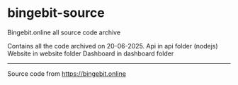 # bingebit-source
Bingebit.online all source code archive

Contains all the code archived on 20-06-2025. 
Api in api folder (nodejs)
Website in website folder
Dashboard in dashboard folder

----------------------------------
Source code from
https://bingebit.online
